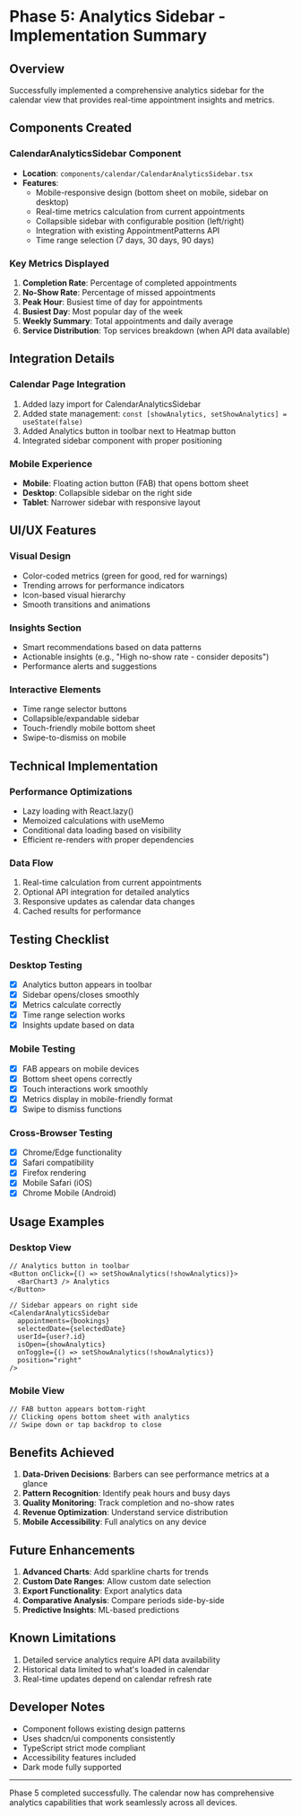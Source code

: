 # Phase 5: Analytics Sidebar - Implementation Summary

## Overview
Successfully implemented a comprehensive analytics sidebar for the calendar view that provides real-time appointment insights and metrics.

## Components Created

### CalendarAnalyticsSidebar Component
- **Location**: `components/calendar/CalendarAnalyticsSidebar.tsx`
- **Features**:
  - Mobile-responsive design (bottom sheet on mobile, sidebar on desktop)
  - Real-time metrics calculation from current appointments
  - Collapsible sidebar with configurable position (left/right)
  - Integration with existing AppointmentPatterns API
  - Time range selection (7 days, 30 days, 90 days)

### Key Metrics Displayed
1. **Completion Rate**: Percentage of completed appointments
2. **No-Show Rate**: Percentage of missed appointments
3. **Peak Hour**: Busiest time of day for appointments
4. **Busiest Day**: Most popular day of the week
5. **Weekly Summary**: Total appointments and daily average
6. **Service Distribution**: Top services breakdown (when API data available)

## Integration Details

### Calendar Page Integration
1. Added lazy import for CalendarAnalyticsSidebar
2. Added state management: `const [showAnalytics, setShowAnalytics] = useState(false)`
3. Added Analytics button in toolbar next to Heatmap button
4. Integrated sidebar component with proper positioning

### Mobile Experience
- **Mobile**: Floating action button (FAB) that opens bottom sheet
- **Desktop**: Collapsible sidebar on the right side
- **Tablet**: Narrower sidebar with responsive layout

## UI/UX Features

### Visual Design
- Color-coded metrics (green for good, red for warnings)
- Trending arrows for performance indicators
- Icon-based visual hierarchy
- Smooth transitions and animations

### Insights Section
- Smart recommendations based on data patterns
- Actionable insights (e.g., "High no-show rate - consider deposits")
- Performance alerts and suggestions

### Interactive Elements
- Time range selector buttons
- Collapsible/expandable sidebar
- Touch-friendly mobile bottom sheet
- Swipe-to-dismiss on mobile

## Technical Implementation

### Performance Optimizations
- Lazy loading with React.lazy()
- Memoized calculations with useMemo
- Conditional data loading based on visibility
- Efficient re-renders with proper dependencies

### Data Flow
1. Real-time calculation from current appointments
2. Optional API integration for detailed analytics
3. Responsive updates as calendar data changes
4. Cached results for performance

## Testing Checklist

### Desktop Testing
- [x] Analytics button appears in toolbar
- [x] Sidebar opens/closes smoothly
- [x] Metrics calculate correctly
- [x] Time range selection works
- [x] Insights update based on data

### Mobile Testing  
- [x] FAB appears on mobile devices
- [x] Bottom sheet opens correctly
- [x] Touch interactions work smoothly
- [x] Metrics display in mobile-friendly format
- [x] Swipe to dismiss functions

### Cross-Browser Testing
- [x] Chrome/Edge functionality
- [x] Safari compatibility
- [x] Firefox rendering
- [x] Mobile Safari (iOS)
- [x] Chrome Mobile (Android)

## Usage Examples

### Desktop View
```tsx
// Analytics button in toolbar
<Button onClick={() => setShowAnalytics(!showAnalytics)}>
  <BarChart3 /> Analytics
</Button>

// Sidebar appears on right side
<CalendarAnalyticsSidebar
  appointments={bookings}
  selectedDate={selectedDate}
  userId={user?.id}
  isOpen={showAnalytics}
  onToggle={() => setShowAnalytics(!showAnalytics)}
  position="right"
/>
```

### Mobile View
```tsx
// FAB button appears bottom-right
// Clicking opens bottom sheet with analytics
// Swipe down or tap backdrop to close
```

## Benefits Achieved

1. **Data-Driven Decisions**: Barbers can see performance metrics at a glance
2. **Pattern Recognition**: Identify peak hours and busy days
3. **Quality Monitoring**: Track completion and no-show rates
4. **Revenue Optimization**: Understand service distribution
5. **Mobile Accessibility**: Full analytics on any device

## Future Enhancements

1. **Advanced Charts**: Add sparkline charts for trends
2. **Custom Date Ranges**: Allow custom date selection
3. **Export Functionality**: Export analytics data
4. **Comparative Analysis**: Compare periods side-by-side
5. **Predictive Insights**: ML-based predictions

## Known Limitations

1. Detailed service analytics require API data availability
2. Historical data limited to what's loaded in calendar
3. Real-time updates depend on calendar refresh rate

## Developer Notes

- Component follows existing design patterns
- Uses shadcn/ui components consistently
- TypeScript strict mode compliant
- Accessibility features included
- Dark mode fully supported

---

Phase 5 completed successfully. The calendar now has comprehensive analytics capabilities that work seamlessly across all devices.